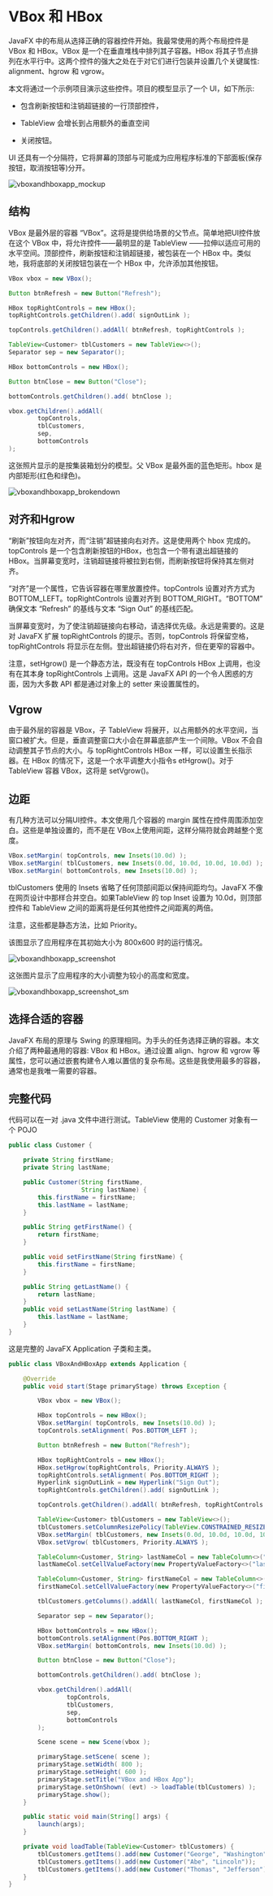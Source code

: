 # VBox 和 HBox

JavaFX 中的布局从选择正确的容器控件开始。我最常使用的两个布局控件是 VBox 和 HBox。VBox 是一个在垂直堆栈中排列其子容器。HBox 将其子节点排列在水平行中。这两个控件的强大之处在于对它们进行包装并设置几个关键属性: alignment、hgrow 和 vgrow。

本文将通过一个示例项目演示这些控件。项目的模型显示了一个 UI，如下所示:

- 包含刷新按钮和注销超链接的一行顶部控件，

- TableView 会增长到占用额外的垂直空间

- 关闭按钮。

UI 还具有一个分隔符，它将屏幕的顶部与可能成为应用程序标准的下部面板(保存按钮，取消按钮等)分开。

![vboxandhboxapp_mockup](../../images/Layout/vboxandhboxapp_mockup.png)

## 结构

VBox 是最外层的容器 “VBox”。这将是提供给场景的父节点。简单地把UI控件放在这个 VBox 中，将允许控件——最明显的是 TableView ——拉伸以适应可用的水平空间。顶部控件，刷新按钮和注销超链接，被包装在一个 HBox 中。类似地，我将底部的关闭按钮包装在一个 HBox 中，允许添加其他按钮。

```java
VBox vbox = new VBox();

Button btnRefresh = new Button("Refresh");

HBox topRightControls = new HBox();
topRightControls.getChildren().add( signOutLink );

topControls.getChildren().addAll( btnRefresh, topRightControls );

TableView<Customer> tblCustomers = new TableView<>();
Separator sep = new Separator();

HBox bottomControls = new HBox();

Button btnClose = new Button("Close");

bottomControls.getChildren().add( btnClose );

vbox.getChildren().addAll(
        topControls,
        tblCustomers,
        sep,
        bottomControls
);
```

这张照片显示的是按集装箱划分的模型。父 VBox 是最外面的蓝色矩形。hbox 是内部矩形(红色和绿色)。

![vboxandhboxapp_brokendown](../../images/Layout/vboxandhboxapp_brokendown.png)

## 对齐和Hgrow

“刷新”按钮向左对齐，而“注销”超链接向右对齐。这是使用两个 hbox 完成的。topControls 是一个包含刷新按钮的HBox，也包含一个带有退出超链接的 HBox。当屏幕变宽时，注销超链接将被拉到右侧，而刷新按钮将保持其左侧对齐。

“对齐”是一个属性，它告诉容器在哪里放置控件。topControls 设置对齐方式为 BOTTOM_LEFT。topRightControls 设置对齐到 BOTTOM_RIGHT。“BOTTOM” 确保文本 “Refresh” 的基线与文本 “Sign Out” 的基线匹配。

当屏幕变宽时，为了使注销超链接向右移动，请选择优先级。永远是需要的。这是对 JavaFX 扩展 topRightControls 的提示。否则，topControls 将保留空格，topRightControls 将显示在左侧。登出超链接仍将右对齐，但在更窄的容器中。

注意，setHgrow() 是一个静态方法，既没有在 topControls HBox 上调用，也没有在其本身 topRightControls 上调用。这是 JavaFX API 的一个令人困惑的方面，因为大多数 API 都是通过对象上的 setter 来设置属性的。

## Vgrow

由于最外层的容器是 VBox，子 TableView 将展开，以占用额外的水平空间，当窗口被扩大。但是，垂直调整窗口大小会在屏幕底部产生一个间隙。VBox 不会自动调整其子节点的大小。与 topRightControls HBox 一样，可以设置生长指示器。在 HBox 的情况下，这是一个水平调整大小指令s etHgrow()。对于TableView 容器 VBox，这将是 setVgrow()。

## 边距

有几种方法可以分隔UI控件。本文使用几个容器的 margin 属性在控件周围添加空白。这些是单独设置的，而不是在 VBox上使用间距，这样分隔符就会跨越整个宽度。

```java
VBox.setMargin( topControls, new Insets(10.0d) );
VBox.setMargin( tblCustomers, new Insets(0.0d, 10.0d, 10.0d, 10.0d) );
VBox.setMargin( bottomControls, new Insets(10.0d) );
```

tblCustomers 使用的 Insets 省略了任何顶部间距以保持间距均匀。JavaFX 不像在网页设计中那样合并空白。如果TableView 的 top Inset 设置为 10.0d，则顶部控件和 TableView 之间的距离将是任何其他控件之间距离的两倍。

注意，这些都是静态方法，比如 Priority。

该图显示了应用程序在其初始大小为 800x600 时的运行情况。

![vboxandhboxapp_screenshot](../../images/Layout/vboxandhboxapp_screenshot.png)

这张图片显示了应用程序的大小调整为较小的高度和宽度。

![vboxandhboxapp_screenshot_sm](../../images/Layout/vboxandhboxapp_screenshot_sm.png)

## 选择合适的容器

JavaFX 布局的原理与 Swing 的原理相同。为手头的任务选择正确的容器。本文介绍了两种最通用的容器: VBox 和 HBox。通过设置 align、hgrow 和 vgrow 等属性，您可以通过嵌套构建令人难以置信的复杂布局。这些是我使用最多的容器，通常也是我唯一需要的容器。

## 完整代码

代码可以在一对 .java 文件中进行测试。TableView 使用的 Customer 对象有一个 POJO

```java
public class Customer {

    private String firstName;
    private String lastName;

    public Customer(String firstName,
                    String lastName) {
        this.firstName = firstName;
        this.lastName = lastName;
    }

    public String getFirstName() {
        return firstName;
    }

    public void setFirstName(String firstName) {
        this.firstName = firstName;
    }

    public String getLastName() {
        return lastName;
    }
    public void setLastName(String lastName) {
        this.lastName = lastName;
    }
}
```

这是完整的 JavaFX Application 子类和主类。

```java
public class VBoxAndHBoxApp extends Application {

    @Override
    public void start(Stage primaryStage) throws Exception {

        VBox vbox = new VBox();

        HBox topControls = new HBox();
        VBox.setMargin( topControls, new Insets(10.0d) );
        topControls.setAlignment( Pos.BOTTOM_LEFT );

        Button btnRefresh = new Button("Refresh");

        HBox topRightControls = new HBox();
        HBox.setHgrow(topRightControls, Priority.ALWAYS );
        topRightControls.setAlignment( Pos.BOTTOM_RIGHT );
        Hyperlink signOutLink = new Hyperlink("Sign Out");
        topRightControls.getChildren().add( signOutLink );

        topControls.getChildren().addAll( btnRefresh, topRightControls );

        TableView<Customer> tblCustomers = new TableView<>();
        tblCustomers.setColumnResizePolicy(TableView.CONSTRAINED_RESIZE_POLICY);
        VBox.setMargin( tblCustomers, new Insets(0.0d, 10.0d, 10.0d, 10.0d) );
        VBox.setVgrow( tblCustomers, Priority.ALWAYS );

        TableColumn<Customer, String> lastNameCol = new TableColumn<>("Last Name");
        lastNameCol.setCellValueFactory(new PropertyValueFactory<>("lastName"));

        TableColumn<Customer, String> firstNameCol = new TableColumn<>("First Name");
        firstNameCol.setCellValueFactory(new PropertyValueFactory<>("firstName"));

        tblCustomers.getColumns().addAll( lastNameCol, firstNameCol );

        Separator sep = new Separator();

        HBox bottomControls = new HBox();
        bottomControls.setAlignment(Pos.BOTTOM_RIGHT );
        VBox.setMargin( bottomControls, new Insets(10.0d) );

        Button btnClose = new Button("Close");

        bottomControls.getChildren().add( btnClose );

        vbox.getChildren().addAll(
                topControls,
                tblCustomers,
                sep,
                bottomControls
        );

        Scene scene = new Scene(vbox );

        primaryStage.setScene( scene );
        primaryStage.setWidth( 800 );
        primaryStage.setHeight( 600 );
        primaryStage.setTitle("VBox and HBox App");
        primaryStage.setOnShown( (evt) -> loadTable(tblCustomers) );
        primaryStage.show();
    }

    public static void main(String[] args) {
        launch(args);
    }

    private void loadTable(TableView<Customer> tblCustomers) {
        tblCustomers.getItems().add(new Customer("George", "Washington"));
        tblCustomers.getItems().add(new Customer("Abe", "Lincoln"));
        tblCustomers.getItems().add(new Customer("Thomas", "Jefferson"));
    }
}
```

